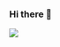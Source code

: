 ### Hi there 👋

![](https://komarev.com/ghpvc/?username=Septemberwh&style=for-the-badge&label=VIEWS)
